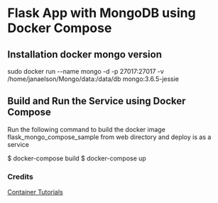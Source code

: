 # Flask App with MongoDB using Docker Compose

## Installation docker mongo version

sudo docker run --name mongo -d -p 27017:27017 -v /home/janaelson/Mongo/data:/data/db mongo:3.6.5-jessie

## Build and Run the Service using Docker Compose

Run the following command to build the docker image flask_mongo_compose_sample from web directory and deploy is as a service

$ docker-compose build
$ docker-compose up

### Credits

[ Container Tutorials ](http://containertutorials.com/docker-compose/flask-mongo-compose.html)
